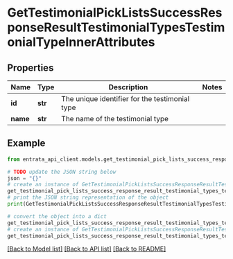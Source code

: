 # GetTestimonialPickListsSuccessResponseResultTestimonialTypesTestimonialTypeInnerAttributes


## Properties

Name | Type | Description | Notes
------------ | ------------- | ------------- | -------------
**id** | **str** | The unique identifier for the testimonial type | 
**name** | **str** | The name of the testimonial type | 

## Example

```python
from entrata_api_client.models.get_testimonial_pick_lists_success_response_result_testimonial_types_testimonial_type_inner_attributes import GetTestimonialPickListsSuccessResponseResultTestimonialTypesTestimonialTypeInnerAttributes

# TODO update the JSON string below
json = "{}"
# create an instance of GetTestimonialPickListsSuccessResponseResultTestimonialTypesTestimonialTypeInnerAttributes from a JSON string
get_testimonial_pick_lists_success_response_result_testimonial_types_testimonial_type_inner_attributes_instance = GetTestimonialPickListsSuccessResponseResultTestimonialTypesTestimonialTypeInnerAttributes.from_json(json)
# print the JSON string representation of the object
print(GetTestimonialPickListsSuccessResponseResultTestimonialTypesTestimonialTypeInnerAttributes.to_json())

# convert the object into a dict
get_testimonial_pick_lists_success_response_result_testimonial_types_testimonial_type_inner_attributes_dict = get_testimonial_pick_lists_success_response_result_testimonial_types_testimonial_type_inner_attributes_instance.to_dict()
# create an instance of GetTestimonialPickListsSuccessResponseResultTestimonialTypesTestimonialTypeInnerAttributes from a dict
get_testimonial_pick_lists_success_response_result_testimonial_types_testimonial_type_inner_attributes_from_dict = GetTestimonialPickListsSuccessResponseResultTestimonialTypesTestimonialTypeInnerAttributes.from_dict(get_testimonial_pick_lists_success_response_result_testimonial_types_testimonial_type_inner_attributes_dict)
```
[[Back to Model list]](../README.md#documentation-for-models) [[Back to API list]](../README.md#documentation-for-api-endpoints) [[Back to README]](../README.md)



